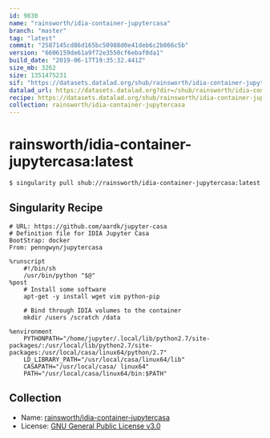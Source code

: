 ```yaml
---
id: 9830
name: "rainsworth/idia-container-jupytercasa"
branch: "master"
tag: "latest"
commit: "2587145cd86d165bc50988d0e41deb6c2b866c5b"
version: "6606159de61a9f72e3550cf6ebaf0da1"
build_date: "2019-06-17T19:35:32.441Z"
size_mb: 3262
size: 1351475231
sif: "https://datasets.datalad.org/shub/rainsworth/idia-container-jupytercasa/latest/2019-06-17-2587145c-6606159d/6606159de61a9f72e3550cf6ebaf0da1.simg"
datalad_url: https://datasets.datalad.org?dir=/shub/rainsworth/idia-container-jupytercasa/latest/2019-06-17-2587145c-6606159d/
recipe: https://datasets.datalad.org/shub/rainsworth/idia-container-jupytercasa/latest/2019-06-17-2587145c-6606159d/Singularity
collection: rainsworth/idia-container-jupytercasa
---
```


# rainsworth/idia-container-jupytercasa:latest

```bash
$ singularity pull shub://rainsworth/idia-container-jupytercasa:latest
```

## Singularity Recipe

```singularity
# URL: https://github.com/aardk/jupyter-casa
# Definition file for IDIA Jupyter Casa 
BootStrap: docker
From: penngwyn/jupytercasa

%runscript
	#!/bin/sh
	/usr/bin/python "$@"
%post 
	# Install some software 
	apt-get -y install wget vim python-pip 
	
	# Bind through IDIA volumes to the container
	mkdir /users /scratch /data

%environment 
	PYTHONPATH="/home/jupyter/.local/lib/python2.7/site-packages/:/usr/local/lib/python2.7/site-packages:/usr/local/casa/linux64/python/2.7"
	LD_LIBRARY_PATH="/usr/local/casa/linux64/lib" 
	CASAPATH="/usr/local/casa/ linux64" 
	PATH="/usr/local/casa/linux64/bin:$PATH"
```

## Collection

 - Name: [rainsworth/idia-container-jupytercasa](https://github.com/rainsworth/idia-container-jupytercasa)
 - License: [GNU General Public License v3.0](https://api.github.com/licenses/gpl-3.0)

